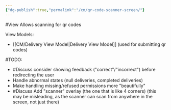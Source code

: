 ```yaml
---
{"dg-publish":true,"permalink":"/cm/qr-code-scanner-screen/"}
---
```


#View
Allows scanning for qr codes

View Models:
- [[CM/Delivery View Model\|Delivery View Model]] (used for submitting qr codes)

#TODO:
- #Discuss consider showing feedback ("correct"/"incorrect") before redirecting the user
- Handle abnormal states (null deliveries, completed deliveries)
- Make handling missing/refused permissions more "beautifully"
- #Discuss Add "scanner" overlay (the one that is like 4 corners) (this may be misleading, as the scanner can scan from anywhere in the screen, not just there)